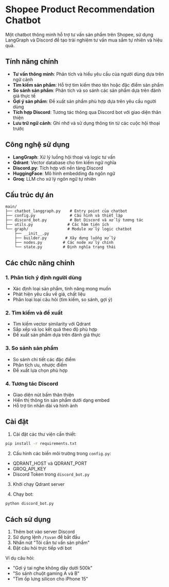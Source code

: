 # Shopee Product Recommendation Chatbot

Một chatbot thông minh hỗ trợ tư vấn sản phẩm trên Shopee, sử dụng LangGraph và Discord để tạo trải nghiệm tư vấn mua sắm tự nhiên và hiệu quả.

## Tính năng chính

- **Tư vấn thông minh**: Phân tích và hiểu yêu cầu của người dùng dựa trên ngữ cảnh
- **Tìm kiếm sản phẩm**: Hỗ trợ tìm kiếm theo tên hoặc đặc điểm sản phẩm
- **So sánh sản phẩm**: Phân tích và so sánh các sản phẩm dựa trên đánh giá thực tế
- **Gợi ý sản phẩm**: Đề xuất sản phẩm phù hợp dựa trên yêu cầu người dùng
- **Tích hợp Discord**: Tương tác thông qua Discord bot với giao diện thân thiện
- **Lưu trữ ngữ cảnh**: Ghi nhớ và sử dụng thông tin từ các cuộc hội thoại trước

## Công nghệ sử dụng

- **LangGraph**: Xử lý luồng hội thoại và logic tư vấn
- **Qdrant**: Vector database cho tìm kiếm ngữ nghĩa
- **Discord.py**: Tích hợp với nền tảng Discord
- **HuggingFace**: Mô hình embedding đa ngôn ngữ
- **Groq**: LLM cho xử lý ngôn ngữ tự nhiên

## Cấu trúc dự án

```
main/
├── chatbot_langgraph.py    # Entry point của chatbot
├── config.py               # Cấu hình và thiết lập
├── discord_bot.py          # Bot Discord và xử lý tương tác
├── utils.py               # Các hàm tiện ích
└── graph/                 # Module xử lý logic chatbot
    ├── __init__.py
    ├── builder.py        # Xây dựng luồng xử lý
    ├── nodes.py         # Các node xử lý chính
    └── state.py         # Định nghĩa trạng thái
```

## Các chức năng chính

### 1. Phân tích ý định người dùng
- Xác định loại sản phẩm, tính năng mong muốn
- Phát hiện yêu cầu về giá, chất liệu
- Phân loại loại câu hỏi (tìm kiếm, so sánh, gợi ý)

### 2. Tìm kiếm và đề xuất
- Tìm kiếm vector similarity với Qdrant
- Sắp xếp và lọc kết quả theo độ phù hợp
- Đề xuất sản phẩm dựa trên đánh giá thực

### 3. So sánh sản phẩm
- So sánh chi tiết các đặc điểm
- Phân tích ưu, nhược điểm
- Đề xuất lựa chọn phù hợp

### 4. Tương tác Discord
- Giao diện nút bấm thân thiện
- Hiển thị thông tin sản phẩm dưới dạng embed
- Hỗ trợ tin nhắn dài và hình ảnh

## Cài đặt

1. Cài đặt các thư viện cần thiết:
```bash
pip install -r requirements.txt
```

2. Cấu hình các biến môi trường trong `config.py`:
- QDRANT_HOST và QDRANT_PORT
- GROQ_API_KEY
- Discord Token trong `discord_bot.py`

3. Khởi chạy Qdrant server

4. Chạy bot:
```bash
python discord_bot.py
```

## Cách sử dụng

1. Thêm bot vào server Discord
2. Sử dụng lệnh `/tuvan` để bắt đầu
3. Nhấn nút "Tôi cần tư vấn sản phẩm"
4. Đặt câu hỏi trực tiếp với bot

Ví dụ câu hỏi:
- "Gợi ý tai nghe không dây dưới 500k"
- "So sánh chuột gaming A và B"
- "Tìm ốp lưng silicon cho iPhone 15"
